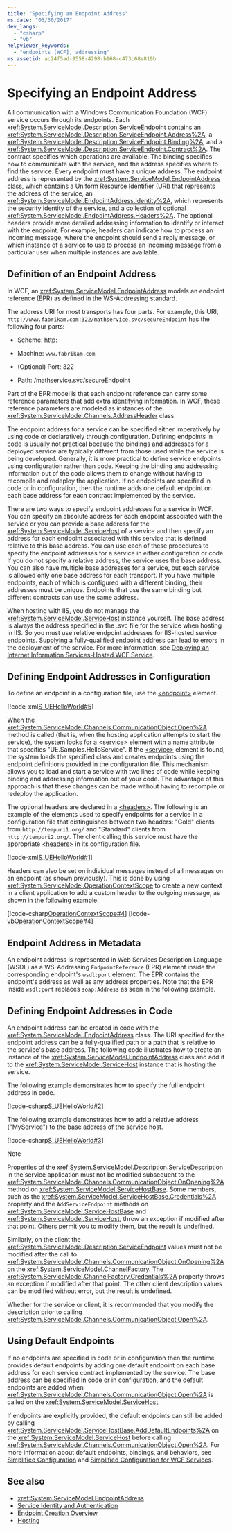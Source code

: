 ```yaml
---
title: "Specifying an Endpoint Address"
ms.date: "03/30/2017"
dev_langs: 
  - "csharp"
  - "vb"
helpviewer_keywords: 
  - "endpoints [WCF], addressing"
ms.assetid: ac24f5ad-9558-4298-b168-c473c68e819b
---
```

# Specifying an Endpoint Address
All communication with a Windows Communication Foundation (WCF) service occurs through its endpoints. Each <xref:System.ServiceModel.Description.ServiceEndpoint> contains an <xref:System.ServiceModel.Description.ServiceEndpoint.Address%2A>, a <xref:System.ServiceModel.Description.ServiceEndpoint.Binding%2A>, and a <xref:System.ServiceModel.Description.ServiceEndpoint.Contract%2A>. The contract specifies which operations are available. The binding specifies how to communicate with the service, and the address specifies where to find the service. Every endpoint must have a unique address. The endpoint address is represented by the <xref:System.ServiceModel.EndpointAddress> class, which contains a Uniform Resource Identifier (URI) that represents the address of the service, an <xref:System.ServiceModel.EndpointAddress.Identity%2A>, which represents the security identity of the service, and a collection of optional <xref:System.ServiceModel.EndpointAddress.Headers%2A>. The optional headers provide more detailed addressing information to identify or interact with the endpoint. For example, headers can indicate how to process an incoming message, where the endpoint should send a reply message, or which instance of a service to use to process an incoming message from a particular user when multiple instances are available.  
  
## Definition of an Endpoint Address  
 In WCF, an <xref:System.ServiceModel.EndpointAddress> models an endpoint reference (EPR) as defined in the WS-Addressing standard.  
  
 The address URI for most transports has four parts. For example, this URI, `http://www.fabrikam.com:322/mathservice.svc/secureEndpoint` has the following four parts:  
  
-   Scheme: http:  
  
-   Machine: `www.fabrikam.com`  
  
-   (Optional) Port: 322  
  
-   Path: /mathservice.svc/secureEndpoint  
  
 Part of the EPR model is that each endpoint reference can carry some reference parameters that add extra identifying information. In WCF, these reference parameters are modeled as instances of the <xref:System.ServiceModel.Channels.AddressHeader> class.  
  
 The endpoint address for a service can be specified either imperatively by using code or declaratively through configuration. Defining endpoints in code is usually not practical because the bindings and addresses for a deployed service are typically different from those used while the service is being developed. Generally, it is more practical to define service endpoints using configuration rather than code. Keeping the binding and addressing information out of the code allows them to change without having to recompile and redeploy the application. If no endpoints are specified in code or in configuration, then the runtime adds one default endpoint on each base address for each contract implemented by the service.  
  
 There are two ways to specify endpoint addresses for a service in WCF. You can specify an absolute address for each endpoint associated with the service or you can provide a base address for the <xref:System.ServiceModel.ServiceHost> of a service and then specify an address for each endpoint associated with this service that is defined relative to this base address. You can use each of these procedures to specify the endpoint addresses for a service in either configuration or code. If you do not specify a relative address, the service uses the base address. You can also have multiple base addresses for a service, but each service is allowed only one base address for each transport. If you have multiple endpoints, each of which is configured with a different binding, their addresses must be unique. Endpoints that use the same binding but different contracts can use the same address.  
  
 When hosting with IIS, you do not manage the <xref:System.ServiceModel.ServiceHost> instance yourself. The base address is always the address specified in the .svc file for the service when hosting in IIS. So you must use relative endpoint addresses for IIS-hosted service endpoints. Supplying a fully-qualified endpoint address can lead to errors in the deployment of the service. For more information, see [Deploying an Internet Information Services-Hosted WCF Service](../../../docs/framework/wcf/feature-details/deploying-an-internet-information-services-hosted-wcf-service.md).  
  
## Defining Endpoint Addresses in Configuration  
 To define an endpoint in a configuration file, use the [\<endpoint>](../configure-apps/file-schema/wcf/endpoint-element.md) element.  
  
 [!code-xml[S_UEHelloWorld#5](../../../samples/snippets/common/VS_Snippets_CFX/s_uehelloworld/common/serviceapp2.config#5)]  
  
 When the <xref:System.ServiceModel.Channels.CommunicationObject.Open%2A> method is called (that is, when the hosting application attempts to start the service), the system looks for a [\<service>](../../../docs/framework/configure-apps/file-schema/wcf/service.md) element with a name attribute that specifies "UE.Samples.HelloService". If the [\<service>](../../../docs/framework/configure-apps/file-schema/wcf/service.md) element is found, the system loads the specified class and creates endpoints using the endpoint definitions provided in the configuration file. This mechanism allows you to load and start a service with two lines of code while keeping binding and addressing information out of your code. The advantage of this approach is that these changes can be made without having to recompile or redeploy the application.  
  
 The optional headers are declared in a [\<headers>](../../../docs/framework/configure-apps/file-schema/wcf/headers-element.md). The following is an example of the elements used to specify endpoints for a service in a configuration file that distinguishes between two headers: "Gold" clients from `http://tempuri1.org/` and "Standard" clients from `http://tempuri2.org/`. The client calling this service must have the appropriate [\<headers>](../../../docs/framework/configure-apps/file-schema/wcf/headers-element.md) in its configuration file.  
  
 [!code-xml[S_UEHelloWorld#1](../../../samples/snippets/common/VS_Snippets_CFX/s_uehelloworld/common/serviceapp.config#1)]  
  
 Headers can also be set on individual messages instead of all messages on an endpoint (as shown previously). This is done by using <xref:System.ServiceModel.OperationContextScope> to create a new context in a client application to add a custom header to the outgoing message, as shown in the following example.  
  
 [!code-csharp[OperationContextScope#4](../../../samples/snippets/csharp/VS_Snippets_CFX/operationcontextscope/cs/client.cs#4)]
 [!code-vb[OperationContextScope#4](../../../samples/snippets/visualbasic/VS_Snippets_CFX/operationcontextscope/vb/client.vb#4)]  
  
## Endpoint Address in Metadata  
 An endpoint address is represented in Web Services Description Language (WSDL) as a WS-Addressing `EndpointReference` (EPR) element inside the corresponding endpoint's `wsdl:port` element. The EPR contains the endpoint's address as well as any address properties. Note that the EPR inside `wsdl:port` replaces `soap:Address` as seen in the following example.  

## Defining Endpoint Addresses in Code  
 An endpoint address can be created in code with the <xref:System.ServiceModel.EndpointAddress> class. The URI specified for the endpoint address can be a fully-qualified path or a path that is relative to the service's base address. The following code illustrates how to create an instance of the <xref:System.ServiceModel.EndpointAddress> class and add it to the <xref:System.ServiceModel.ServiceHost> instance that is hosting the service.  
  
 The following example demonstrates how to specify the full endpoint address in code.  
  
 [!code-csharp[S_UEHelloWorld#2](../../../samples/snippets/csharp/VS_Snippets_CFX/s_uehelloworld/cs/snippet.cs#2)]  
  
 The following example demonstrates how to add a relative address ("MyService") to the base address of the service host.  
  
 [!code-csharp[S_UEHelloWorld#3](../../../samples/snippets/csharp/VS_Snippets_CFX/s_uehelloworld/cs/snippet.cs#3)]  
  
> [!NOTE]
>  Properties of the <xref:System.ServiceModel.Description.ServiceDescription> in the service application must not be modified subsequent to the <xref:System.ServiceModel.Channels.CommunicationObject.OnOpening%2A> method on <xref:System.ServiceModel.ServiceHostBase>. Some members, such as the <xref:System.ServiceModel.ServiceHostBase.Credentials%2A> property and the `AddServiceEndpoint` methods on <xref:System.ServiceModel.ServiceHostBase> and <xref:System.ServiceModel.ServiceHost>, throw an exception if modified after that point. Others permit you to modify them, but the result is undefined.  
>   
>  Similarly, on the client the <xref:System.ServiceModel.Description.ServiceEndpoint> values must not be modified after the call to <xref:System.ServiceModel.Channels.CommunicationObject.OnOpening%2A> on the <xref:System.ServiceModel.ChannelFactory>. The <xref:System.ServiceModel.ChannelFactory.Credentials%2A> property throws an exception if modified after that point. The other client description values can be modified without error, but the result is undefined.  
>   
>  Whether for the service or client, it is recommended that you modify the description prior to calling <xref:System.ServiceModel.Channels.CommunicationObject.Open%2A>.  
  
## Using Default Endpoints  
 If no endpoints are specified in code or in configuration then the runtime provides default endpoints by adding one default endpoint on each base address for each service contract implemented by the service. The base address can be specified in code or in configuration, and the default endpoints are added when <xref:System.ServiceModel.Channels.CommunicationObject.Open%2A> is called on the <xref:System.ServiceModel.ServiceHost>.  
  
 If endpoints are explicitly provided, the default endpoints can still be added by calling <xref:System.ServiceModel.ServiceHostBase.AddDefaultEndpoints%2A> on the <xref:System.ServiceModel.ServiceHost> before calling <xref:System.ServiceModel.Channels.CommunicationObject.Open%2A>. For more information about default endpoints, bindings, and behaviors, see [Simplified Configuration](../../../docs/framework/wcf/simplified-configuration.md) and [Simplified Configuration for WCF Services](../../../docs/framework/wcf/samples/simplified-configuration-for-wcf-services.md).  
  
## See also

- <xref:System.ServiceModel.EndpointAddress>
- [Service Identity and Authentication](../../../docs/framework/wcf/feature-details/service-identity-and-authentication.md)
- [Endpoint Creation Overview](../../../docs/framework/wcf/endpoint-creation-overview.md)
- [Hosting](../../../docs/framework/wcf/feature-details/hosting.md)
